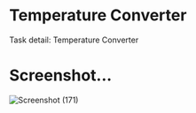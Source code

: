 # Temperature Converter
Task detail: Temperature Converter
# Screenshot...
![Screenshot (171)](https://github.com/guptaravimp/Temperature-converter/assets/142169363/cfb6d437-eb45-4a4c-9704-2adc0ddbec06)
